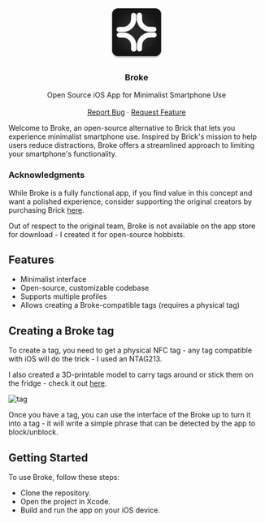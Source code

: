 <div align="center">
  <a href="https://github.com/OzTamir/broke">
    <img src="Icon.png" alt="Logo" style="height:100px; width:100px">
  </a>

  <h3 align="center">Broke</h3>

  <p align="center">
    Open Source iOS App for Minimalist Smartphone Use
    <br />
    <br />
    <a href="https://github.com/OzTamir/broke/issues">Report Bug</a>
    ·
    <a href="https://github.com/OzTamir/broke/issues">Request Feature</a>
  </p>
</div>
Welcome to Broke, an open-source alternative to Brick that lets you experience minimalist smartphone use.
Inspired by Brick's mission to help users reduce distractions, Broke offers a streamlined approach to limiting your smartphone's functionality.

### Acknowledgments
While Broke is a fully functional app, if you find value in this concept and want a polished experience, consider supporting the original creators by purchasing Brick [here](https://getbrick.app/shop).

Out of respect to the original team, Broke is not available on the app store for download - I created it for open-source hobbists.

## Features
* Minimalist interface
* Open-source, customizable codebase
* Supports multiple profiles
* Allows creating a Broke-compatible tags (requires a physical tag)

## Creating a Broke tag
To create a tag, you need to get a physical NFC tag - any tag compatible with iOS will do the trick - I used an NTAG213.

I also created a 3D-printable model to carry tags around or stick them on the fridge - check it out [here](https://www.printables.com/model/983618-broke-tag-nfc-tag-cover-with-keychain-and-magnet-h).

![tag](https://github.com/user-attachments/assets/7c961db0-7746-46c3-8fd2-17739ead49c1)

Once you have a tag, you can use the interface of the Broke up to turn it into a tag - it will write a simple phrase that can be detected by the app to block/unblock.

## Getting Started
To use Broke, follow these steps:
* Clone the repository.
* Open the project in Xcode.
* Build and run the app on your iOS device.
